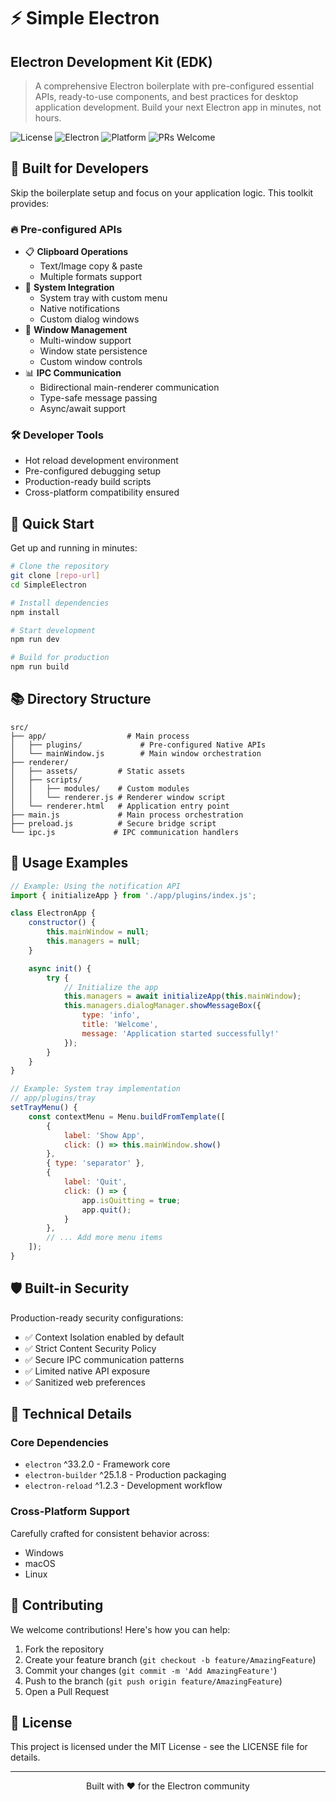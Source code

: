 # ⚡ Simple Electron

## Electron Development Kit (EDK)

<!-- markdownlint-disable MD033 -->

> A comprehensive Electron boilerplate with pre-configured essential APIs, ready-to-use components, and best practices for desktop application development. Build your next Electron app in minutes, not hours.

![License](https://img.shields.io/badge/license-MIT-blue.svg)
![Electron](https://img.shields.io/badge/electron-33.2.0-blue.svg)
![Platform](https://img.shields.io/badge/platform-windows%20%7C%20macos%20%7C%20linux-lightgrey.svg)
![PRs Welcome](https://img.shields.io/badge/PRs-welcome-brightgreen.svg)

## 🎯 Built for Developers

Skip the boilerplate setup and focus on your application logic. This toolkit provides:

### 🔥 Pre-configured APIs

- 📋 **Clipboard Operations**
  - Text/Image copy & paste
  - Multiple formats support
- 🔔 **System Integration**
  - System tray with custom menu
  - Native notifications
  - Custom dialog windows
- 📱 **Window Management**
  - Multi-window support
  - Window state persistence
  - Custom window controls
- 📊 **IPC Communication**
  - Bidirectional main-renderer communication
  - Type-safe message passing
  - Async/await support

### 🛠️ Developer Tools

- Hot reload development environment
- Pre-configured debugging setup
- Production-ready build scripts
- Cross-platform compatibility ensured

## 🚀 Quick Start

Get up and running in minutes:

```bash
# Clone the repository
git clone [repo-url]
cd SimpleElectron

# Install dependencies
npm install

# Start development
npm run dev

# Build for production
npm run build
```

## 📚 Directory Structure

```plaintext
src/
├── app/                  # Main process
│   ├── plugins/             # Pre-configured Native APIs
│   └── mainWindow.js        # Main window orchestration
├── renderer/
│   ├── assets/         # Static assets
│   ├── scripts/
│   │   ├── modules/    # Custom modules
│   │   └── renderer.js # Renderer window script
│   └── renderer.html   # Application entry point
├── main.js             # Main process orchestration
├── preload.js          # Secure bridge script
└── ipc.js             # IPC communication handlers
```

## 🎯 Usage Examples

```javascript
// Example: Using the notification API
import { initializeApp } from './app/plugins/index.js';

class ElectronApp {
    constructor() {
        this.mainWindow = null;
        this.managers = null;
    }

    async init() {
        try {
            // Initialize the app
            this.managers = await initializeApp(this.mainWindow);
            this.managers.dialogManager.showMessageBox({
                type: 'info',
                title: 'Welcome',
                message: 'Application started successfully!'
            });
        }
    }
}

// Example: System tray implementation
// app/plugins/tray
setTrayMenu() {
    const contextMenu = Menu.buildFromTemplate([
        {
            label: 'Show App',
            click: () => this.mainWindow.show()
        },
        { type: 'separator' },
        {
            label: 'Quit',
            click: () => {
                app.isQuitting = true;
                app.quit();
            }
        },
        // ... Add more menu items
    ]);
}
```

## 🛡️ Built-in Security

Production-ready security configurations:

- ✅ Context Isolation enabled by default
- ✅ Strict Content Security Policy
- ✅ Secure IPC communication patterns
- ✅ Limited native API exposure
- ✅ Sanitized web preferences

## 🔧 Technical Details

### Core Dependencies

- `electron` ^33.2.0 - Framework core
- `electron-builder` ^25.1.8 - Production packaging
- `electron-reload` ^1.2.3 - Development workflow

### Cross-Platform Support

Carefully crafted for consistent behavior across:

- Windows
- macOS
- Linux

## 🤝 Contributing

We welcome contributions! Here's how you can help:

1. Fork the repository
2. Create your feature branch (`git checkout -b feature/AmazingFeature`)
3. Commit your changes (`git commit -m 'Add AmazingFeature'`)
4. Push to the branch (`git push origin feature/AmazingFeature`)
5. Open a Pull Request

## 📄 License

This project is licensed under the MIT License - see the LICENSE file for details.

---

<p align="center">Built with ❤️ for the Electron community</p>
